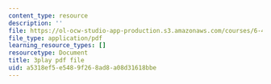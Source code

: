 ```yaml
---
content_type: resource
description: ''
file: https://ol-ocw-studio-app-production.s3.amazonaws.com/courses/6-451-principles-of-digital-communication-ii-spring-2005/a5318ef5e5489f268ad8a08d31618bbe_zWZCMrKIikw.pdf
file_type: application/pdf
learning_resource_types: []
resourcetype: Document
title: 3play pdf file
uid: a5318ef5-e548-9f26-8ad8-a08d31618bbe
---
```

